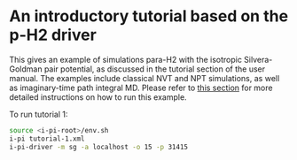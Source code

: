 An introductory tutorial based on the p-H2 driver
=================================================

This gives an example of simulations para-H2 with the isotropic Silvera-Goldman pair
potential, as discussed in the tutorial section of the user manual. The examples include
classical NVT and NPT simulations, as well as imaginary-time path integral MD. 
Please refer to [this section](https://ipi-code.org/i-pi/tutorials.html)
for more detailed instructions on how to run this example.

To run tutorial 1:

```bash
source <i-pi-root>/env.sh
i-pi tutorial-1.xml
i-pi-driver -m sg -a localhost -o 15 -p 31415
```
